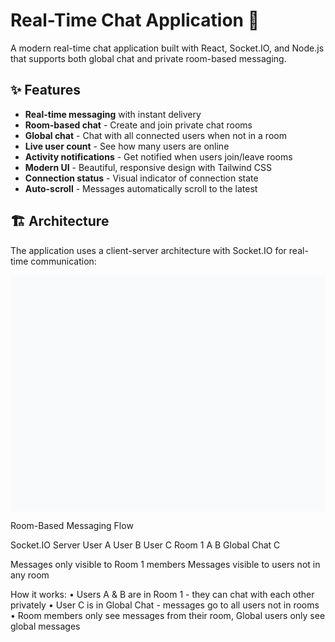 # Real-Time Chat Application 💬

A modern real-time chat application built with React, Socket.IO, and Node.js that supports both global chat and private room-based messaging.

## ✨ Features

- **Real-time messaging** with instant delivery
- **Room-based chat** - Create and join private chat rooms
- **Global chat** - Chat with all connected users when not in a room
- **Live user count** - See how many users are online
- **Activity notifications** - Get notified when users join/leave rooms
- **Modern UI** - Beautiful, responsive design with Tailwind CSS
- **Connection status** - Visual indicator of connection state
- **Auto-scroll** - Messages automatically scroll to the latest

## 🏗️ Architecture

The application uses a client-server architecture with Socket.IO for real-time communication:

<svg width="800" height="600" viewBox="0 0 800 600" xmlns="http://www.w3.org/2000/svg">
  <!-- Background -->
  <rect width="800" height="600" fill="#f8fafc"/>
  
  <!-- Title -->
  <text x="400" y="30" text-anchor="middle" font-size="20" font-weight="bold" fill="#1e293b">Room-Based Messaging Flow</text>
  
  <!-- Server -->
  <rect x="350" y="60" width="100" height="60" rx="10" fill="#3b82f6" stroke="#1e40af" stroke-width="2"/>
  <text x="400" y="85" text-anchor="middle" font-size="12" font-weight="bold" fill="white">Socket.IO</text>
  <text x="400" y="105" text-anchor="middle" font-size="12" font-weight="bold" fill="white">Server</text>
  
  <!-- Users -->
  <circle cx="150" cy="200" r="30" fill="#10b981" stroke="#059669" stroke-width="2"/>
  <text x="150" y="205" text-anchor="middle" font-size="12" font-weight="bold" fill="white">User A</text>
  
  <circle cx="400" cy="200" r="30" fill="#10b981" stroke="#059669" stroke-width="2"/>
  <text x="400" y="205" text-anchor="middle" font-size="12" font-weight="bold" fill="white">User B</text>
  
  <circle cx="650" cy="200" r="30" fill="#f59e0b" stroke="#d97706" stroke-width="2"/>
  <text x="650" y="205" text-anchor="middle" font-size="12" font-weight="bold" fill="white">User C</text>
  
  <!-- Connection lines to server -->
  <line x1="180" y1="190" x2="360" y2="110" stroke="#6b7280" stroke-width="2" stroke-dasharray="5,5"/>
  <line x1="400" y1="170" x2="400" y2="120" stroke="#6b7280" stroke-width="2" stroke-dasharray="5,5"/>
  <line x1="620" y1="190" x2="440" y2="110" stroke="#6b7280" stroke-width="2" stroke-dasharray="5,5"/>
  
  <!-- Room 1 -->
  <rect x="80" y="300" width="240" height="120" rx="15" fill="#e0f2fe" stroke="#0284c7" stroke-width="2"/>
  <text x="200" y="325" text-anchor="middle" font-size="14" font-weight="bold" fill="#0284c7">Room 1</text>
  
  <!-- Users in Room 1 -->
  <circle cx="130" cy="360" r="20" fill="#10b981" stroke="#059669" stroke-width="2"/>
  <text x="130" y="365" text-anchor="middle" font-size="10" font-weight="bold" fill="white">A</text>
  
  <circle cx="270" cy="360" r="20" fill="#10b981" stroke="#059669" stroke-width="2"/>
  <text x="270" y="365" text-anchor="middle" font-size="10" font-weight="bold" fill="white">B</text>
  
  <!-- Message flow in Room 1 -->
  <path d="M 150 360 Q 200 340 250 360" stroke="#10b981" stroke-width="3" fill="none" marker-end="url(#arrowhead)"/>
  <path d="M 250 360 Q 200 380 150 360" stroke="#10b981" stroke-width="3" fill="none" marker-end="url(#arrowhead)"/>
  
  <!-- Global Chat -->
  <rect x="480" y="300" width="240" height="120" rx="15" fill="#fef3c7" stroke="#f59e0b" stroke-width="2"/>
  <text x="600" y="325" text-anchor="middle" font-size="14" font-weight="bold" fill="#d97706">Global Chat</text>
  
  <!-- User in Global -->
  <circle cx="600" cy="360" r="20" fill="#f59e0b" stroke="#d97706" stroke-width="2"/>
  <text x="600" y="365" text-anchor="middle" font-size="10" font-weight="bold" fill="white">C</text>
  
  <!-- Arrows from users to their chat areas -->
  <line x1="150" y1="230" x2="130" y2="340" stroke="#10b981" stroke-width="2" marker-end="url(#arrowhead)"/>
  <line x1="400" y1="230" x2="270" y2="340" stroke="#10b981" stroke-width="2" marker-end="url(#arrowhead)"/>
  <line x1="650" y1="230" x2="600" y2="340" stroke="#f59e0b" stroke-width="2" marker-end="url(#arrowhead)"/>
  
  <!-- Labels -->
  <text x="200" y="450" text-anchor="middle" font-size="12" fill="#0284c7">Messages only visible to Room 1 members</text>
  <text x="600" y="450" text-anchor="middle" font-size="12" fill="#d97706">Messages visible to users not in any room</text>
  
  <!-- Legend -->
  <rect x="50" y="500" width="700" height="80" rx="10" fill="#f1f5f9" stroke="#cbd5e1" stroke-width="1"/>
  <text x="70" y="525" font-size="14" font-weight="bold" fill="#1e293b">How it works:</text>
  <text x="70" y="545" font-size="12" fill="#475569">• Users A & B are in Room 1 - they can chat with each other privately</text>
  <text x="70" y="560" font-size="12" fill="#475569">• User C is in Global Chat - messages go to all users not in rooms</text>
  <text x="70" y="575" font-size="12" fill="#475569">• Room members only see messages from their room, Global users only see global messages</text>
  
  <!-- Arrow marker definition -->
  <defs>
    <marker id="arrowhead" markerWidth="10" markerHeight="7" refX="9" refY="3.5" orient="auto">
      <polygon points="0 0, 10 3.5, 0 7" fill="#10b981"/>
    </marker>
  </defs>
</svg>

